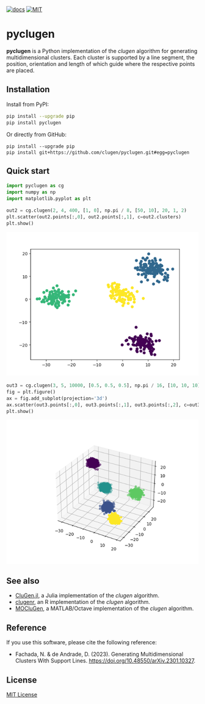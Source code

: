 [![docs](https://img.shields.io/badge/docs-stable-blue.svg)](https://clugen.github.io/pyclugen/)
[![MIT](https://img.shields.io/badge/license-MIT-yellowgreen.svg)](https://tldrlegal.com/license/mit-license)

# pyclugen

**pyclugen** is a Python implementation of the *clugen* algorithm for
generating multidimensional clusters. Each cluster is supported by a line
segment, the position, orientation and length of which guide where the
respective points are placed.

## Installation

Install from PyPI:

```sh
pip install --upgrade pip
pip install pyclugen
```

Or directly from GitHub:

```text
pip install --upgrade pip
pip install git+https://github.com/clugen/pyclugen.git#egg=pyclugen
```

## Quick start

```python
import pyclugen as cg
import numpy as np
import matplotlib.pyplot as plt
```

```python
out2 = cg.clugen(2, 4, 400, [1, 0], np.pi / 8, [50, 10], 20, 1, 2)
plt.scatter(out2.points[:,0], out2.points[:,1], c=out2.clusters)
plt.show()
```

![2D example.](https://github.com/clugen/.github/blob/main/images/example2d_python.png?raw=true)

```python
out3 = cg.clugen(3, 5, 10000, [0.5, 0.5, 0.5], np.pi / 16, [10, 10, 10], 10, 1, 2)
fig = plt.figure()
ax = fig.add_subplot(projection='3d')
ax.scatter(out3.points[:,0], out3.points[:,1], out3.points[:,2], c=out3.clusters)
plt.show()
```

![3D example.](https://github.com/clugen/.github/blob/main/images/example3d_python.png?raw=true)

## See also

* [CluGen.jl](https://github.com/clugen/CluGen.jl/), a Julia implementation of
  the *clugen* algorithm.
* [clugenr](https://github.com/clugen/clugenr/), an R implementation
  of the *clugen* algorithm.
* [MOCluGen](https://github.com/clugen/MOCluGen/), a MATLAB/Octave
  implementation of the *clugen* algorithm.

## Reference

If you use this software, please cite the following reference:

* Fachada, N. & de Andrade, D. (2023). Generating Multidimensional Clusters With
  Support Lines. <https://doi.org/10.48550/arXiv.2301.10327>.

## License

[MIT License](LICENSE.txt)
